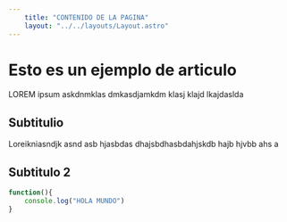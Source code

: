 ```yaml
--- 
    title: "CONTENIDO DE LA PAGINA"
    layout: "../../layouts/Layout.astro"
--- 
```


# Esto es un ejemplo de articulo

LOREM ipsum askdnmklas dmkasdjamkdm klasj klajd lkajdaslda

## Subtitulio

Loreikniasndjk asnd asb hjasbdas dhajsbdhasbdahjskdb hajb hjvbb ahs a

## Subtitulo 2

```javascript
function(){
    console.log("HOLA MUNDO")
}
```